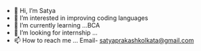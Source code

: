 - 👋 Hi, I’m Satya
- 👀 I’m interested in improving coding languages
- 🌱 I’m currently learning ...BCA
- 💞️ I’m looking for internship ...
- 📫 How to reach me ... Email- satyaprakashkolkata@gmail.com

<!---
Satyap2003/Satyap2003 is a ✨ special ✨ repository because its `README.md` (this file) appears on your GitHub profile.
You can click the Preview link to take a look at your changes.
--->
